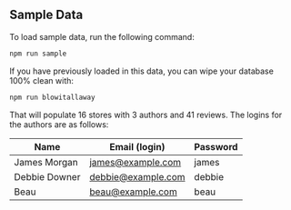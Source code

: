## Sample Data

To load sample data, run the following command:

```bash
npm run sample
```

If you have previously loaded in this data, you can wipe your database 100% clean with:

```bash
npm run blowitallaway
```

That will populate 16 stores with 3 authors and 41 reviews. The logins for the authors are as follows:

|Name|Email (login)|Password|
|---|---|---|
|James Morgan|james@example.com|james|
|Debbie Downer|debbie@example.com|debbie|
|Beau|beau@example.com|beau|
